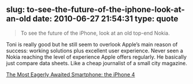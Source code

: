 slug: to-see-the-future-of-the-iphone-look-at-an-old
date: 2010-06-27 21:54:31
type: quote
---

> To see the future of the iPhone, look at an old top-end Nokia.

Toni is really good but he still seem to overlook Apple’s main reason of success: working solutions plus excellent user experience. Never seen a Nokia reaching the level of experience Apple offers regularly. He basically just compare data sheets. Like a cheap journalist of a small city magazine.

 [The Most Eagerly Awaited Smartphone: the iPhone 4](http://communities-dominate.blogs.com/brands/2010/06/the-most-eagerly-awaited-smartphone-the-iphone-4-apple-increasingly-preaching-to-the-choir.html)
